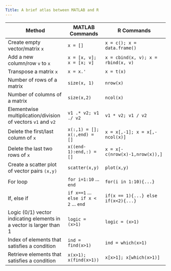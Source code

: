 ```yaml
---
Title: A brief atlas between MATLAB and R
---
```


| Method | MATLAB Commands | R Commands|
| ------ | --------------- | --------- |
|Create empty vector/matrix `x` | `x = []` | `x = c(); x = data.frame()`|
|Add a new column/row `v` to `x`| `x = [x, v]; x = [x; v]`| `x = cbind(x, v); x = rbind(x, v)`|
|Transpose a matrix `x`| `x = x.'`| `x = t(x)`|
|Number of rows of a matrix| `size(x, 1)`| `nrow(x)`|
|Number of columns of a matrix | `size(x,2)` | `ncol(x)`|
|Elementwise multiplication/division of vectors `v1` and `v2`| `v1 .* v2; v1 ./ v2`| `v1 * v2; v1 / v2`|
|Delete the first/last column of `x`| `x(:,1) = []; x(:,end) = []`| `x = x[,-1]; x = x[,-ncol(x)]`|
|Delete the last two rows of `x`| `x((end-1):end,:) = []` | `x = x[-c(nrow(x)-1,nrow(x)),]`|
|Create a scatter plot of vector pairs `(x,y)`| `scatter(x,y)`|`plot(x,y)`|
|For loop| `for i=1:10` ... `end`| `for(i in 1:10){...}`|
|If, else if| `if x==1` ... `else if x < 2` ... `end`   | `if(x == 1){...} else if(x<2){...}`|
|Logic (0/1) vector indicating elements in a vector is larger than 1| `logic = (x>1)`| `logic = (x>1)`|
|Index of elements that satisfies a condition| `ind = find(x>1)`| `ind = which(x>1)`|
|Retrieve elements that satisfies a condition| `x(x>1); x(find(x>1))` | `x[x>1]; x[which(x>1)]`|